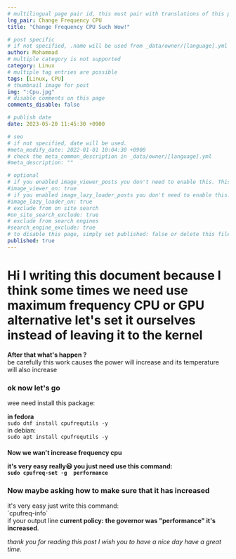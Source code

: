 ```yaml
---
# multilingual page pair id, this must pair with translations of this page. (This name must be unique)
lng_pair: Change Frequency CPU 
title: "Change Frequency CPU Such Wow!"

# post specific
# if not specified, .name will be used from _data/owner/[language].yml
author: Mohammad
# multiple category is not supported
category: Linux
# multiple tag entries are possible
tags: [Linux, CPU]
# thumbnail image for post
img: ":Cpu.jpg"
# disable comments on this page
comments_disable: false

# publish date
date: 2023-05-20 11:45:30 +0900

# seo
# if not specified, date will be used.
#meta_modify_date: 2022-01-01 10:04:30 +0900
# check the meta_common_description in _data/owner/[language].yml
#meta_description: ""

# optional
# if you enabled image_viewer_posts you don't need to enable this. This is only if image_viewer_posts = false
#image_viewer_on: true
# if you enabled image_lazy_loader_posts you don't need to enable this. This is only if image_lazy_loader_posts = false
#image_lazy_loader_on: true
# exclude from on site search
#on_site_search_exclude: true
# exclude from search engines
#search_engine_exclude: true
# to disable this page, simply set published: false or delete this file
published: true
---
```




<h1><b>Hi
I writing this document because I think some times we need use maximum frequency CPU or GPU alternative let's set it ourselves instead of leaving it to the kernel </b> </h1>

<b>After that what's happen ?</b> <br>
be carefully this work causes the power will increase and its temperature will also increase

<h3>ok now let's go </h3>

wee need install this package:

<b>in fedora</b>
<br>
`sudo dnf install cpufrequtils -y`
<br>
in debian:
<br>
`sudo apt install cpufrequtils -y`
<h4> Now we wan't increase frequency cpu

it's very easy really😃 you just need  use this command:
<br>
`sudo cpufreq-set -g  performance`
<br>
<h3> Now maybe asking how to make sure that it has increased</h3>
it's very easy just write this command:
<br>
`cpufreq-info`
<br>
if your output line <b>current policy: the governor  was "performance" it's increased</b>.

<i>thank you for reading this post
I wish you to have a nice day
have a great time.</i>
